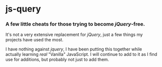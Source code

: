 # js-query

### A few little cheats for those trying to become _jQuery_-free.

It's not a very extensive replacement for _jQuery_, just a few things my projects have used the most.

I have nothing against _jquery_, I have been putting this together while actually learning _real_ "Vanilla" JavaScript. I will continue to add to it as I find use for additions, but probably not just to add them.